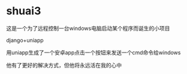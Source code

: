 # shuai3
这是一个为了远程控制一台windows电脑启动某个程序而诞生的小项目

django+uniapp

用uniapp生成了一个安卓app点击一个按钮来发送一个cmd命令给windows

他有了更好的解决方式，但他将永远活在我的心中
